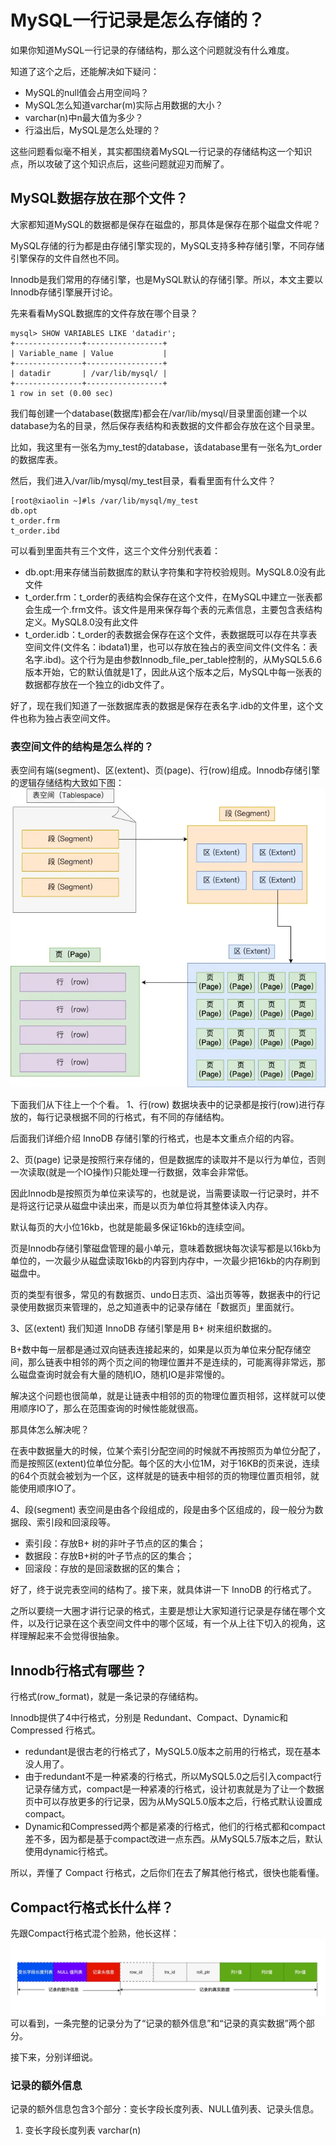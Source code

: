 # MySQL一行记录是怎么存储的？
如果你知道MySQL一行记录的存储结构，那么这个问题就没有什么难度。

知道了这个之后，还能解决如下疑问：
- MySQL的null值会占用空间吗？
- MySQL怎么知道varchar(m)实际占用数据的大小？
- varchar(n)中n最大值为多少？
- 行溢出后，MySQL是怎么处理的？

这些问题看似毫不相关，其实都围绕着MySQL一行记录的存储结构这一个知识点，所以攻破了这个知识点后，这些问题就迎刃而解了。

## MySQL数据存放在那个文件？
大家都知道MySQL的数据都是保存在磁盘的，那具体是保存在那个磁盘文件呢？

MySQL存储的行为都是由存储引擎实现的，MySQL支持多种存储引擎，不同存储引擎保存的文件自然也不同。

Innodb是我们常用的存储引擎，也是MySQL默认的存储引擎。所以，本文主要以Innodb存储引擎展开讨论。

先来看看MySQL数据库的文件存放在哪个目录？
```
mysql> SHOW VARIABLES LIKE 'datadir';
+---------------+-----------------+
| Variable_name | Value           |
+---------------+-----------------+
| datadir       | /var/lib/mysql/ |
+---------------+-----------------+
1 row in set (0.00 sec)
```
我们每创建一个database(数据库)都会在/var/lib/mysql/目录里面创建一个以database为名的目录，然后保存表结构和表数据的文件都会存放在这个目录里。

比如，我这里有一张名为my_test的database，该database里有一张名为t_order的数据库表。

然后，我们进入/var/lib/mysql/my_test目录，看看里面有什么文件？
```
[root@xiaolin ~]#ls /var/lib/mysql/my_test
db.opt  
t_order.frm  
t_order.ibd
```
可以看到里面共有三个文件，这三个文件分别代表着：
- db.opt:用来存储当前数据库的默认字符集和字符校验规则。MySQL8.0没有此文件
- t_order.frm：t_order的表结构会保存在这个文件，在MySQL中建立一张表都会生成一个.frm文件。该文件是用来保存每个表的元素信息，主要包含表结构定义。MySQL8.0没有此文件
- t_order.idb：t_order的表数据会保存在这个文件，表数据既可以存在共享表空间文件(文件名：ibdata1)里，也可以存放在独占的表空间文件(文件名：表名字.ibd)。这个行为是由参数Innodb_file_per_table控制的，从MySQL5.6.6版本开始，它的默认值就是1了，因此从这个版本之后，MySQL中每一张表的数据都存放在一个独立的idb文件了。

好了，现在我们知道了一张数据库表的数据是保存在表名字.idb的文件里，这个文件也称为独占表空间文件。

### 表空间文件的结构是怎么样的？
表空间有端(segment)、区(extent)、页(page)、行(row)组成。Innodb存储引擎的逻辑存储结构大致如下图：
![表空间结构](./picture/表空间结构.webp)

下面我们从下往上一个个看。
1、行(row)
数据块表中的记录都是按行(row)进行存放的，每行记录根据不同的行格式，有不同的存储结构。

后面我们详细介绍 InnoDB 存储引擎的行格式，也是本文重点介绍的内容。

2、页(page)
记录是按照行来存储的，但是数据库的读取并不是以行为单位，否则一次读取(就是一个IO操作)只能处理一行数据，效率会非常低。

因此Innodb是按照页为单位来读写的，也就是说，当需要读取一行记录时，并不是将这行记录从磁盘中读出来，而是以页为单位将其整体读入内存。

默认每页的大小位16kb，也就是能最多保证16kb的连续空间。

页是Innodb存储引擎磁盘管理的最小单元，意味着数据块每次读写都是以16kb为单位的，一次最少从磁盘读取16kb的内容到内存中，一次最少把16kb的内存刷到磁盘中。

页的类型有很多，常见的有数据页、undo日志页、溢出页等等，数据表中的行记录使用数据页来管理的，总之知道表中的记录存储在「数据页」里面就行。

3、区(extent)
我们知道 InnoDB 存储引擎是用 B+ 树来组织数据的。

B+数中每一层都是通过双向链表连接起来的，如果是以页为单位来分配存储空间，那么链表中相邻的两个页之间的物理位置并不是连续的，可能离得非常远，那么磁盘查询时就会有大量的随机IO，随机IO是非常慢的。

解决这个问题也很简单，就是让链表中相邻的页的物理位置页相邻，这样就可以使用顺序IO了，那么在范围查询的时候性能就很高。

那具体怎么解决呢？

在表中数据量大的时候，位某个索引分配空间的时候就不再按照页为单位分配了，而是按照区(extent)位单位分配。每个区的大小位1M，对于16KB的页来说，连续的64个页就会被划为一个区，这样就是的链表中相邻的页的物理位置页相邻，就能使用顺序IO了。

4、段(segment)
表空间是由各个段组成的，段是由多个区组成的，段一般分为数据段、索引段和回滚段等。

- 索引段：存放B+ 树的非叶子节点的区的集合；
- 数据段：存放B+树的叶子节点的区的集合；
- 回滚段：存放的是回滚数据的区的集合；

好了，终于说完表空间的结构了。接下来，就具体讲一下 InnoDB 的行格式了。

之所以要绕一大圈才讲行记录的格式，主要是想让大家知道行记录是存储在哪个文件，以及行记录在这个表空间文件中的哪个区域，有一个从上往下切入的视角，这样理解起来不会觉得很抽象。

## Innodb行格式有哪些？
行格式(row_format)，就是一条记录的存储结构。

Innodb提供了4中行格式，分别是 Redundant、Compact、Dynamic和 Compressed 行格式。
- redundant是很古老的行格式了，MySQL5.0版本之前用的行格式，现在基本没人用了。
- 由于redundant不是一种紧凑的行格式，所以MySQL5.0之后引入compact行记录存储方式，compact是一种紧凑的行格式，设计初衷就是为了让一个数据页中可以存放更多的行记录，因为从MySQL5.0版本之后，行格式默认设置成compact。
- Dynamic和Compressed两个都是紧凑的行格式，他们的行格式都和compact差不多，因为都是基于compact改进一点东西。从MySQL5.7版本之后，默认使用dynamic行格式。

所以，弄懂了 Compact 行格式，之后你们在去了解其他行格式，很快也能看懂。

## Compact行格式长什么样？
先跟Compact行格式混个脸熟，他长这样：
![COMPACT行格式](./picture/COMPACT.drawio.webp)
可以看到，一条完整的记录分为了“记录的额外信息”和“记录的真实数据”两个部分。

接下来，分别详细说。

### 记录的额外信息
记录的额外信息包含3个部分：变长字段长度列表、NULL值列表、记录头信息。

1. 变长字段长度列表
varchar(n)
